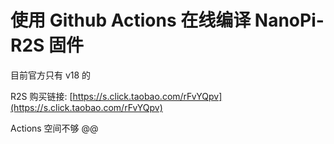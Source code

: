 # 使用 Github Actions 在线编译 NanoPi-R2S 固件

目前官方只有 v18 的

R2S 购买链接: [https://s.click.taobao.com/rFvYQpv](https://s.click.taobao.com/rFvYQpv)

Actions 空间不够 @@ 

